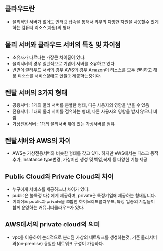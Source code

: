 ## 클라우드란
* 물리적인 서버가 없어도 인터넷 접속을 통해서 외부의 다양한 자원을 사용할수 있게하는 컴퓨터 리소스(자원)의 형태

## 물리 서버와 클라우드 서버의 특징 및 차이점
* 소유자가 다르다는 가장큰 차이점이 있다.
* 물리서버의 경우 일반적으로 기업이 서버를 소유하고 있다.
* 반면에 클라우드 서버의 경우 AWS의 경우 Amazon이 리소스를 모두 관리하고 해당 리소스를 서비스형태로 만들고 제공하는것이다.

## 렌탈 서버의 3가지 형태
* 공용서버 : 1개의 물리 서버를 분할한 형태, 다른 사용자의 영향을 받을 수 있음
* 전용서버 : 1대의 물리 서버를 점유하는 형태, 다른 사용자의 영향을 받지 않으니 비쌈
* 가상전용서버 : 1대의 물리서버 위에 있는 가상서버를 점유

## 렌탈서버와 AWS의 차이
* AWS는 가상전용서버와 비슷한 형태를 갖고 있다. 하지만 AWS에서는 디스크 동적추가, Insatance type변경, 가상머신 생성 및 백업,복제 등 다양한 기능 제공

## Public Cloud와 Private Cloud의 차이
* 누구에게 서비스를 제공하느냐 차이가 있다.
* public은 불특정 다수에게 제공하며, private은 특정기업에 제공하는 형태입니다.
* 이외에도 public과 private을 조합한 하이브리드클라우드, 특정 업종의 기업들이 함께 운영하는 커뮤니티클라우드가 있다.

## AWS에서의 private cloud의 의미
* vpc를 이용하여 논리적으로 분리된 가상의 네트워크를 생성하는것, 기존 물리서버와(on-premise) 동일한 네트워크 구성이 가능하다.
